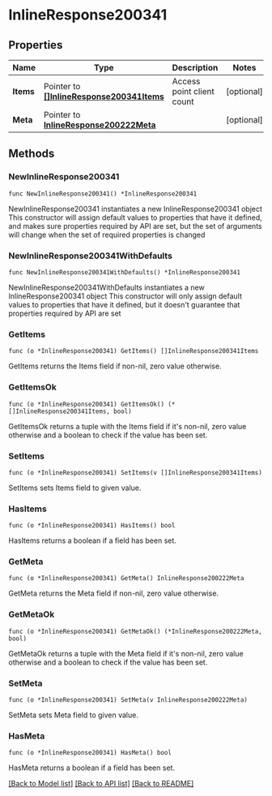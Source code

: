 # InlineResponse200341

## Properties

Name | Type | Description | Notes
------------ | ------------- | ------------- | -------------
**Items** | Pointer to [**[]InlineResponse200341Items**](InlineResponse200341Items.md) | Access point client count | [optional] 
**Meta** | Pointer to [**InlineResponse200222Meta**](InlineResponse200222Meta.md) |  | [optional] 

## Methods

### NewInlineResponse200341

`func NewInlineResponse200341() *InlineResponse200341`

NewInlineResponse200341 instantiates a new InlineResponse200341 object
This constructor will assign default values to properties that have it defined,
and makes sure properties required by API are set, but the set of arguments
will change when the set of required properties is changed

### NewInlineResponse200341WithDefaults

`func NewInlineResponse200341WithDefaults() *InlineResponse200341`

NewInlineResponse200341WithDefaults instantiates a new InlineResponse200341 object
This constructor will only assign default values to properties that have it defined,
but it doesn't guarantee that properties required by API are set

### GetItems

`func (o *InlineResponse200341) GetItems() []InlineResponse200341Items`

GetItems returns the Items field if non-nil, zero value otherwise.

### GetItemsOk

`func (o *InlineResponse200341) GetItemsOk() (*[]InlineResponse200341Items, bool)`

GetItemsOk returns a tuple with the Items field if it's non-nil, zero value otherwise
and a boolean to check if the value has been set.

### SetItems

`func (o *InlineResponse200341) SetItems(v []InlineResponse200341Items)`

SetItems sets Items field to given value.

### HasItems

`func (o *InlineResponse200341) HasItems() bool`

HasItems returns a boolean if a field has been set.

### GetMeta

`func (o *InlineResponse200341) GetMeta() InlineResponse200222Meta`

GetMeta returns the Meta field if non-nil, zero value otherwise.

### GetMetaOk

`func (o *InlineResponse200341) GetMetaOk() (*InlineResponse200222Meta, bool)`

GetMetaOk returns a tuple with the Meta field if it's non-nil, zero value otherwise
and a boolean to check if the value has been set.

### SetMeta

`func (o *InlineResponse200341) SetMeta(v InlineResponse200222Meta)`

SetMeta sets Meta field to given value.

### HasMeta

`func (o *InlineResponse200341) HasMeta() bool`

HasMeta returns a boolean if a field has been set.


[[Back to Model list]](../README.md#documentation-for-models) [[Back to API list]](../README.md#documentation-for-api-endpoints) [[Back to README]](../README.md)


